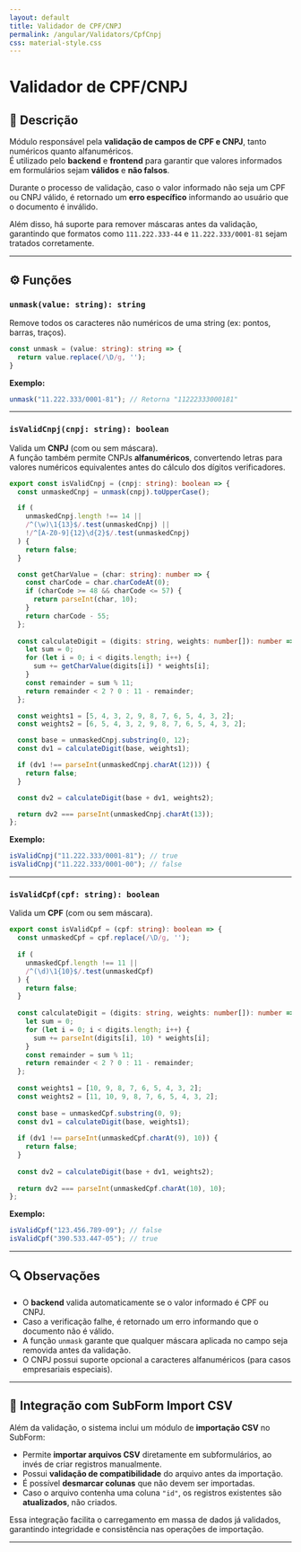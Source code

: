 ```yaml
---
layout: default
title: Validador de CPF/CNPJ
permalink: /angular/Validators/CpfCnpj
css: material-style.css
---
```


# Validador de CPF/CNPJ

## 📝 Descrição
Módulo responsável pela **validação de campos de CPF e CNPJ**, tanto numéricos quanto alfanuméricos.  
É utilizado pelo **backend** e **frontend** para garantir que valores informados em formulários sejam **válidos** e **não falsos**.

Durante o processo de validação, caso o valor informado não seja um CPF ou CNPJ válido, é retornado um **erro específico** informando ao usuário que o documento é inválido.

Além disso, há suporte para remover máscaras antes da validação, garantindo que formatos como `111.222.333-44` e `11.222.333/0001-81` sejam tratados corretamente.

---

## ⚙️ Funções

### `unmask(value: string): string`
Remove todos os caracteres não numéricos de uma string (ex: pontos, barras, traços).

```typescript
const unmask = (value: string): string => {
  return value.replace(/\D/g, '');
}
```

**Exemplo:**
```typescript
unmask("11.222.333/0001-81"); // Retorna "11222333000181"
```

---

### `isValidCnpj(cnpj: string): boolean`
Valida um **CNPJ** (com ou sem máscara).  
A função também permite CNPJs **alfanuméricos**, convertendo letras para valores numéricos equivalentes antes do cálculo dos dígitos verificadores.

```typescript
export const isValidCnpj = (cnpj: string): boolean => {
  const unmaskedCnpj = unmask(cnpj).toUpperCase();

  if (
    unmaskedCnpj.length !== 14 ||
    /^(\w)\1{13}$/.test(unmaskedCnpj) ||
    !/^[A-Z0-9]{12}\d{2}$/.test(unmaskedCnpj)
  ) {
    return false;
  }

  const getCharValue = (char: string): number => {
    const charCode = char.charCodeAt(0);
    if (charCode >= 48 && charCode <= 57) {
      return parseInt(char, 10);
    }
    return charCode - 55;
  };
  
  const calculateDigit = (digits: string, weights: number[]): number => {
    let sum = 0;
    for (let i = 0; i < digits.length; i++) {
      sum += getCharValue(digits[i]) * weights[i];
    }
    const remainder = sum % 11;
    return remainder < 2 ? 0 : 11 - remainder;
  };

  const weights1 = [5, 4, 3, 2, 9, 8, 7, 6, 5, 4, 3, 2];
  const weights2 = [6, 5, 4, 3, 2, 9, 8, 7, 6, 5, 4, 3, 2];

  const base = unmaskedCnpj.substring(0, 12);
  const dv1 = calculateDigit(base, weights1);

  if (dv1 !== parseInt(unmaskedCnpj.charAt(12))) {
    return false;
  }

  const dv2 = calculateDigit(base + dv1, weights2);

  return dv2 === parseInt(unmaskedCnpj.charAt(13));
};
```

**Exemplo:**
```typescript
isValidCnpj("11.222.333/0001-81"); // true
isValidCnpj("11.222.333/0001-00"); // false
```

---

### `isValidCpf(cpf: string): boolean`
Valida um **CPF** (com ou sem máscara).

```typescript
export const isValidCpf = (cpf: string): boolean => {
  const unmaskedCpf = cpf.replace(/\D/g, '');
  
  if (
    unmaskedCpf.length !== 11 ||
    /^(\d)\1{10}$/.test(unmaskedCpf)
  ) {
    return false;
  }
  
  const calculateDigit = (digits: string, weights: number[]): number => {
    let sum = 0;
    for (let i = 0; i < digits.length; i++) {
      sum += parseInt(digits[i], 10) * weights[i];
    }
    const remainder = sum % 11;
    return remainder < 2 ? 0 : 11 - remainder;
  };
  
  const weights1 = [10, 9, 8, 7, 6, 5, 4, 3, 2];
  const weights2 = [11, 10, 9, 8, 7, 6, 5, 4, 3, 2];
  
  const base = unmaskedCpf.substring(0, 9);
  const dv1 = calculateDigit(base, weights1);
  
  if (dv1 !== parseInt(unmaskedCpf.charAt(9), 10)) {
    return false;
  }
  
  const dv2 = calculateDigit(base + dv1, weights2);
  
  return dv2 === parseInt(unmaskedCpf.charAt(10), 10);
};
```

**Exemplo:**
```typescript
isValidCpf("123.456.789-09"); // false
isValidCpf("390.533.447-05"); // true
```

---

## 🔍 Observações

- O **backend** valida automaticamente se o valor informado é CPF ou CNPJ.  
- Caso a verificação falhe, é retornado um erro informando que o documento não é válido.  
- A função `unmask` garante que qualquer máscara aplicada no campo seja removida antes da validação.  
- O CNPJ possui suporte opcional a caracteres alfanuméricos (para casos empresariais especiais).  

---

## 🧩 Integração com SubForm Import CSV

Além da validação, o sistema inclui um módulo de **importação CSV** no SubForm:

- Permite **importar arquivos CSV** diretamente em subformulários, ao invés de criar registros manualmente.  
- Possui **validação de compatibilidade** do arquivo antes da importação.  
- É possível **desmarcar colunas** que não devem ser importadas.  
- Caso o arquivo contenha uma coluna `"id"`, os registros existentes são **atualizados**, não criados.  

Essa integração facilita o carregamento em massa de dados já validados, garantindo integridade e consistência nas operações de importação.

---
